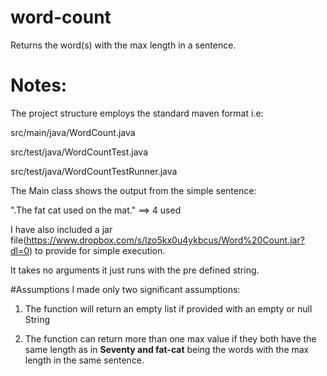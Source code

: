 # word-count
Returns the word(s) with the max length in a sentence.

# Notes:
The project structure employs the standard maven format i.e:

src/main/java/WordCount.java

src/test/java/WordCountTest.java

src/test/java/WordCountTestRunner.java

The Main class shows the output from the simple sentence:

".The fat cat used on the mat." ==> 4 used

I have also included a jar file(https://www.dropbox.com/s/lzo5kx0u4ykbcus/Word%20Count.jar?dl=0) to provide for simple execution.

It takes no arguments it just runs with the pre defined string.

#Assumptions
I made only two significant assumptions:

1. The function will return an empty list if provided with an empty or null String

2. The function can return more than one max value if they both have the same length
as in **Seventy and fat-cat** being the words with the max length in the same sentence.
